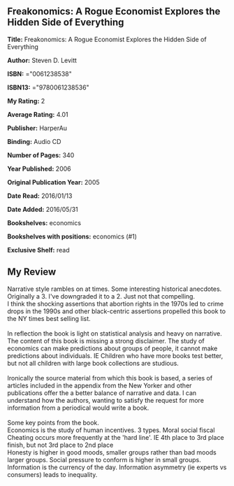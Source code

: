 ## Freakonomics: A Rogue Economist Explores the Hidden Side of Everything

**Title:** Freakonomics: A Rogue Economist Explores the Hidden Side of Everything

**Author:** Steven D. Levitt

**ISBN:** ="0061238538"

**ISBN13:** ="9780061238536"

**My Rating:** 2

**Average Rating:** 4.01

**Publisher:** HarperAu

**Binding:** Audio CD

**Number of Pages:** 340

**Year Published:** 2006

**Original Publication Year:** 2005

**Date Read:** 2016/01/13

**Date Added:** 2016/05/31

**Bookshelves:** economics

**Bookshelves with positions:** economics (#1)

**Exclusive Shelf:** read


## My Review

Narrative style rambles on at times. Some interesting historical anecdotes. Originally a 3. I've downgraded it to a 2. Just not that compelling.<br/>I think the shocking assertions that abortion rights in the 1970s led to crime drops in the 1990s and other black-centric assertions propelled this book to the NY times best selling list.<br/><br/>In reflection the book is light on statistical analysis and heavy on narrative. The content of this book is missing a strong disclaimer. The study of economics can make predictions about groups of people, it cannot make predictions about individuals. IE Children who have more books test better, but not all children with large book collections are studious.<br/><br/>Ironically the source material from which this book is based, a series of articles included in the appendix from the New Yorker and other publications offer the a better balance of narrative and data. I can understand how the authors, wanting to satisfy the request for more information from a periodical would write a book.<br/><br/>Some key points from the book.<br/>Economics is the study of human incentives. 3 types. Moral social fiscal<br/>Cheating occurs more frequently at the 'hard line'. IE 4th place to 3rd place finish, but not 3rd place to 2nd place<br/>Honesty is higher in good moods, smaller groups rather than bad moods larger groups. Social pressure to conform is higher in small groups.<br/>Information is the currency of the day. Information asymmetry (ie experts vs consumers) leads to inequality.
